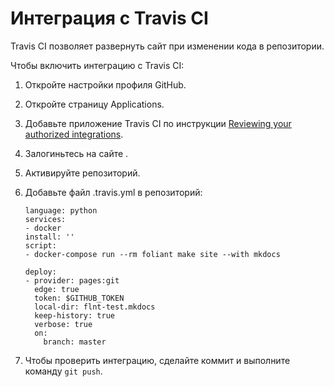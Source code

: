 # Интеграция с Travis CI

Travis CI позволяет развернуть сайт при изменении кода в репозитории.

Чтобы включить интеграцию с Travis CI:

1. Откройте настройки профиля GitHub.
2. Откройте страницу Applications.
3. Добавьте приложение Travis CI по инструкции [Reviewing your authorized integrations](https://docs.github.com/en/github/authenticating-to-github/reviewing-your-authorized-integrations).
4. Залогиньтесь на сайте [](https://travis-ci.org/).
5. Активируйте репозиторий.
6. Добавьте файл  .travis.yml в репозиторий:
  
    ```
    language: python
    services:
    - docker
    install: ''
    script:
    - docker-compose run --rm foliant make site --with mkdocs

    deploy:
    - provider: pages:git
      edge: true
      token: $GITHUB_TOKEN
      local-dir: flnt-test.mkdocs
      keep-history: true
      verbose: true
      on:
        branch: master
    ```

7. Чтобы проверить интеграцию, сделайте коммит и выполните команду `git push`.
